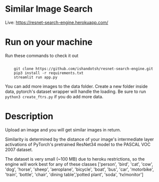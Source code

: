 # Similar Image Search

Live: https://resnet-search-engine.herokuapp.com/

# Run on your machine

Run these commands to check it out

```shell

    git clone https://github.com/ishandotsh/resnet-search-engine.git
    pip3 install -r requirements.txt
    streamlit run app.py
```

You can add more images to the data folder. Create a new folder inside data, pytorch's dataset wrapper will handle the loading.
Be sure to run `python3 create_ftrs.py` if you do add more data.

# Description

Upload an image and you will get similar images in return.

Similarity is determined by the distance of your image's intermediate layer activations of PyTorch's pretrained ResNet34 model to the PASCAL VOC 2007 dataset.

The dataset is very small (~100 MB) due to heroku restrictions, so the engine will work best for any of these classes
['person', 'bird', 'cat', 'cow', 'dog', 'horse', 'sheep', 'aeroplane', 'bicycle', 'boat', 'bus', 'car', 'motorbike', 'train', 'bottle', 'chair', 'dining table','potted plant', 'soda', 'tv/monitor']

